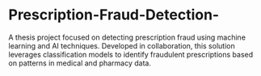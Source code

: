 # Prescription-Fraud-Detection-
A thesis project focused on detecting prescription fraud using machine learning and AI techniques. Developed in collaboration, this solution leverages classification models to identify fraudulent prescriptions based on patterns in medical and pharmacy data.
